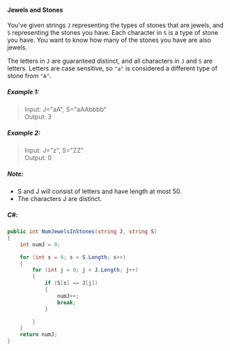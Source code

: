 #### Jewels and Stones

You've given strings `J` representing the types of stones that are jewels, and `S` representing the stones you have. Each character in `S` is a type of stone you have. You want to know how many of the stones you have are also jewels.

The letters in `J` are guaranteed distinct, and all characters in `J` and `S` are letters. Letters are case sensitive, so `"a"` is considered a different type of stone from `"A"`.

##### Example 1:
> Input: J="aA", S="aAAbbbb"  
> Output: 3

##### Example 2:
> Input: J="z", S="ZZ"  
> Output: 0


##### Note:
+ S and J will consist of letters and have length at most 50.
+ The characters J are distinct.

##### C#:
```C#
public int NumJewelsInStones(string J, string S)
{
    int numJ = 0;

    for (int s = 0; s < S.Length; s++)
    {
        for (int j = 0; j < J.Length; j++)
        {
            if (S[s] == J[j])
            {
                numJ++;
                break;
            }

        }
    }
    return numJ;
}
